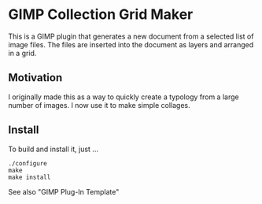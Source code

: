 GIMP Collection Grid Maker
=====================
This is a GIMP plugin that generates a new document from a selected list of image files. The files are inserted into the document as layers and arranged in a grid. 

## Motivation

I originally made this as a way to quickly create a typology from a large number of images. I now use it to make simple collages.

## Install

To build and install it, just ...

	./configure
	make
	make install


 
See also "GIMP Plug-In Template"

